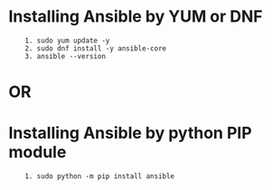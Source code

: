 # Installing Ansible by YUM or DNF
        1. sudo yum update -y
        2. sudo dnf install -y ansible-core 
        3. ansible --version

# OR

# Installing Ansible by python PIP module
        1. sudo python -m pip install ansible  


